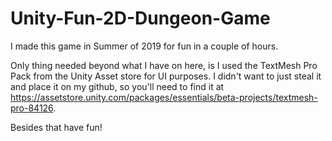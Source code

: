 # Unity-Fun-2D-Dungeon-Game
I made this game in Summer of 2019 for fun in a couple of hours. 

Only thing needed beyond what I have on here, is I used the TextMesh Pro Pack from the Unity Asset store for UI purposes.
I didn't want to just steal it and place it on my github, so you'll need to find it at https://assetstore.unity.com/packages/essentials/beta-projects/textmesh-pro-84126.

Besides that have fun!

